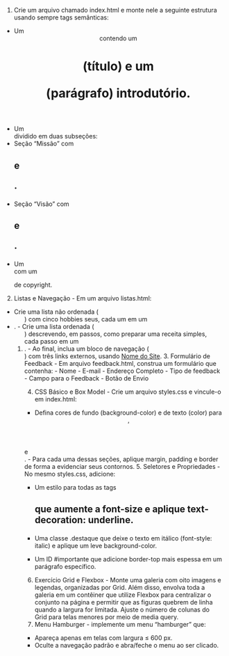 1. Crie um arquivo chamado index.html e monte nele a seguinte estrutura usando
sempre tags semânticas:

- Um <header> contendo um <h1> (título) e um <p> (parágrafo) introdutório.
- Um <main> dividido em duas subseções:
- Seção “Missão” com <h2> e <p>.
- Seção “Visão” com <h2> e <p>.
- Um <footer> com um <p> de copyright.
2. Listas e Navegação - Em um arquivo listas.html:
- Crie uma lista não ordenada (<ul>) com cinco hobbies seus, cada um em um
<li>.
- Crie uma lista ordenada (<ol>) descrevendo, em passos, como preparar uma
receita simples, cada passo em um <li>.
- Ao final, inclua um bloco de navegação (<nav>) com três links externos,
usando <a href="URL_DO_SITE">Nome do Site</a>.
3. Formulário de Feedback - Em arquivo feedback.html, construa um formulário
que contenha:
- Nome
- E-mail
- Endereço Completo
- Tipo de feedback
- Campo para o Feedback
- Botão de Envio

4. CSS Básico e Box Model - Crie um arquivo styles.css e vincule-o em
index.html:
- Defina cores de fundo (background-color) e de texto (color) para <header>,
<main> e <footer>.
- Para cada uma dessas seções, aplique margin, padding e border de forma a
evidenciar seus contornos.
5. Seletores e Propriedades - No mesmo styles.css, adicione:

- Um estilo para todas as tags <h2> que aumente a font-size e aplique text-
decoration: underline.

- Uma classe .destaque que deixe o texto em itálico (font-style: italic) e aplique
um leve background-color.

- Um ID #importante que adicione border-top mais espessa em um parágrafo
específico.
6. Exercício Grid e Flexbox - Monte uma galeria com oito imagens e legendas,
organizadas por Grid. Além disso, envolva toda a galeria em um contêiner que
utilize Flexbox para centralizar o conjunto na página e permitir que as figuras
quebrem de linha quando a largura for limitada. Ajuste o número de colunas do
Grid para telas menores por meio de media query.
7. Menu Hamburger - implemente um menu “hamburger” que:
- Apareça apenas em telas com largura ≤ 600 px.
- Oculte a navegação padrão e abra/feche o menu ao ser clicado.
